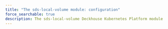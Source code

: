 ```yaml
---
title: "The sds-local-volume module: configuration"
force_searchable: true
description: The sds-local-volume Deckhouse Kubernetes Platform module's configuration.
---
```


<!-- SCHEMA -->

